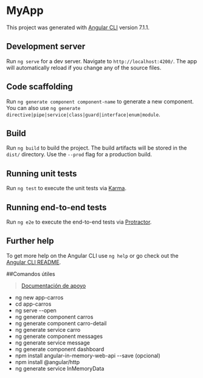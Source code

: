 # MyApp

This project was generated with [Angular CLI](https://github.com/angular/angular-cli) version 7.1.1.

## Development server

Run `ng serve` for a dev server. Navigate to `http://localhost:4200/`. The app will automatically reload if you change any of the source files.

## Code scaffolding

Run `ng generate component component-name` to generate a new component. You can also use `ng generate directive|pipe|service|class|guard|interface|enum|module`.

## Build

Run `ng build` to build the project. The build artifacts will be stored in the `dist/` directory. Use the `--prod` flag for a production build.

## Running unit tests

Run `ng test` to execute the unit tests via [Karma](https://karma-runner.github.io).

## Running end-to-end tests

Run `ng e2e` to execute the end-to-end tests via [Protractor](http://www.protractortest.org/).

## Further help

To get more help on the Angular CLI use `ng help` or go check out the [Angular CLI README](https://github.com/angular/angular-cli/blob/master/README.md).

##Comandos útiles 
> [Documentación de apoyo](https://angular.io/tutorial/toh-pt0)
- ng new app-carros
- cd app-carros
- ng serve --open
- ng generate component carros
- ng generate component carro-detail
- ng generate service carro
- ng generate component messages
- ng generate service message
- ng generate component dashboard
- npm install angular-in-memory-web-api --save (opcional)
- npm install @angular/http
- ng generate service InMemoryData
